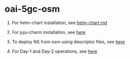 # oai-5gc-osm

1. For helm-chart installation, see [helm-chart.md](https://github.com/samareshbera/oai-5gc-osm/blob/main/helm-chart.md)

2. For juju-charm installation, see [here]()

3. To deploy NS from osm using descriptor files, see [here]()

4. For Day-1 and Day-2 operations, see [here]()
